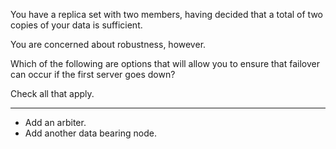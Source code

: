 You have a replica set with two members, having decided that a total of two copies of your data is sufficient.

You are concerned about robustness, however.

Which of the following are options that will allow you to ensure that failover can occur if the first server goes down?

Check all that apply.

----

* Add an arbiter.
* Add another data bearing node. 
